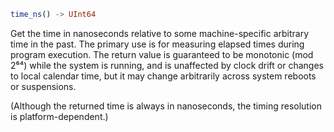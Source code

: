 ```julia
time_ns() -> UInt64
```

Get the time in nanoseconds relative to some machine-specific arbitrary time in the past. The primary use is for measuring elapsed times during program execution. The return value is guaranteed to be monotonic (mod 2⁶⁴) while the system is running, and is unaffected by clock drift or changes to local calendar time, but it may change arbitrarily across system reboots or suspensions.

(Although the returned time is always in nanoseconds, the timing resolution is platform-dependent.)
